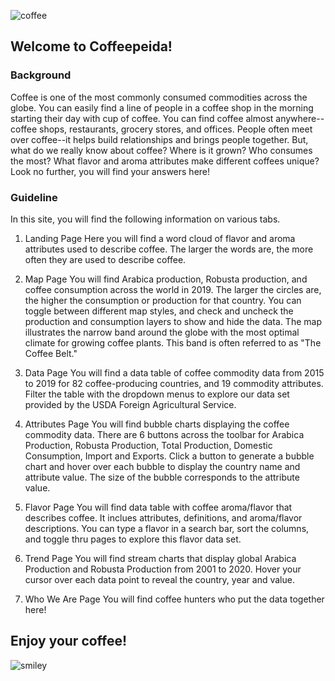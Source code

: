 ![coffee](project_2/coffee.png)
## Welcome to Coffeepeida!

### Background
Coffee is one of the most commonly consumed commodities across the globe. You can easily find a line of people in a coffee shop in the morning starting their day with cup of coffee. You can find coffee almost anywhere--coffee shops, restaurants, grocery stores, and offices. People often meet over coffee--it helps build relationships and brings people together. But, what do we really know about coffee? Where is it grown? Who consumes the most? What flavor and aroma attributes make different coffees unique? Look no further, you will find your answers here!

### Guideline
In this site, you will find the following information on various tabs.

1) Landing Page
Here you will find a word cloud of flavor and aroma attributes used to describe coffee. The larger the words are, the more often they are used to describe coffee.

2) Map Page
You will find Arabica production, Robusta production, and coffee consumption across the world in 2019. The larger the circles are, the higher the consumption or production for that country. You can toggle between different map styles, and check and uncheck the production and consumption layers to show and hide the data. The map illustrates the narrow band around the globe with the most optimal climate for growing coffee plants. This band is often referred to as "The Coffee Belt."

3) Data Page
You will find a data table of coffee commodity data from 2015 to 2019 for 82 coffee-producing countries, and 19 commodity attributes. Filter the table with the dropdown menus to explore our data set provided by the USDA Foreign Agricultural Service.

4) Attributes Page
You will find bubble charts displaying the coffee commodity data. There are 6 buttons across the toolbar for Arabica Production, Robusta Production, Total Production, Domestic Consumption, Import and Exports. Click a button to generate a bubble chart and hover over each bubble to display the country name and attribute value. The size of the bubble corresponds to the attribute value.

5) Flavor Page
You will find data table with coffee aroma/flavor that describes coffee. It inclues attributes, definitions, and aroma/flavor descriptions. You can type a flavor in a search bar, sort the columns, and toggle thru pages to explore this flavor data set.

6) Trend Page
You will find stream charts that display global Arabica Production and Robusta Production from 2001 to 2020. Hover your cursor over each data point to reveal the country, year and value.

7) Who We Are Page
You will find coffee hunters who put the data together here! 

## Enjoy your coffee!
![smiley](project_2/smiley.png)